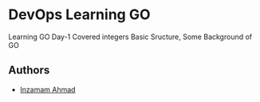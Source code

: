 # DevOps Learning GO

Learning GO Day-1 Covered integers Basic Sructure, Some Background of GO

## Authors

- [Inzamam Ahmad](https://www.github.com/inzamamahmad3)
